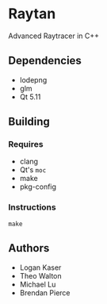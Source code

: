 # Raytan
Advanced Raytracer in C++

## Dependencies
- lodepng
- glm
- Qt 5.11

## Building
### Requires
- clang
- Qt's `moc`
- make
- pkg-config

### Instructions
`make`

## Authors
- Logan Kaser
- Theo Walton
- Michael Lu
- Brendan Pierce
